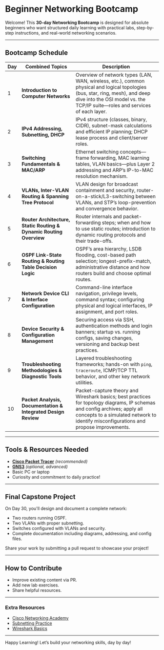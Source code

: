 # Beginner Networking Bootcamp

Welcome! This **30-day Networking Bootcamp** is designed for absolute beginners who want structured daily learning with practical labs, step-by-step instructions, and real-world networking scenarios.

---

## Bootcamp Schedule

| Day | Combined Topics                                                    | Description                                                                                                                                                                                                         |
| --- | ------------------------------------------------------------------ | ------------------------------------------------------------------------------------------------------------------------------------------------------------------------------------------------------------------- |
| 1   | **Introduction to Computer Networks**                              | Overview of network types (LAN, WAN, wireless, etc.), common physical and logical topologies (bus, star, ring, mesh), and deep dive into the OSI model vs. the TCP/IP suite—roles and services of each layer.       |
| 2   | **IPv4 Addressing, Subnetting, DHCP**        | IPv4 structure (classes, binary, CIDR), subnet-mask calculations and efficient IP planning; DHCP lease process and client/server roles.                        |
| 3   | **Switching Fundamentals & MAC/ARP**                               | Ethernet switching concepts—frame forwarding, MAC learning tables, VLAN basics—plus Layer 2 addressing and ARP’s IP-to-MAC resolution mechanism.                                                                    |
| 4   | **VLANs, Inter-VLAN Routing & Spanning Tree Protocol**             | VLAN design for broadcast containment and security, router-on-a-stick/L3-switching between VLANs, and STP’s loop-prevention and convergence behavior.                                                               |
| 5   | **Router Architecture, Static Routing & Dynamic Routing Overview** | Router internals and packet-forwarding steps; when and how to use static routes; introduction to dynamic routing protocols and their trade-offs.                                                                    |
| 6   | **OSPF Link-State Routing & Routing Table Decision Logic**         | OSPF’s area hierarchy, LSDB flooding, cost-based path selection; longest-prefix-match, administrative distance and how routers build and choose optimal routes.                                                     |
| 7   | **Network Device CLI & Interface Configuration**                   | Command-line interface navigation, privilege levels, command syntax; configuring physical and logical interfaces, IP assignment, and port roles.                                                                    |
| 8   | **Device Security & Configuration Management**                     | Securing access via SSH, authentication methods and login banners; startup vs. running configs, saving changes, versioning and backup best practices.                                                               |
| 9   | **Troubleshooting Methodologies & Diagnostic Tools**               | Layered troubleshooting frameworks; hands-on with `ping`, `traceroute`, ICMP/TCP TTL behavior, and other key network utilities.                                                                                     |
| 10  | **Packet Analysis, Documentation & Integrated Design Review**      | Packet-capture theory and Wireshark basics; best practices for topology diagrams, IP schemas and config archives; apply all concepts to a simulated network to identify misconfigurations and propose improvements. |

---

## Tools & Resources Needed

- **[Cisco Packet Tracer](https://www.netacad.com/courses/packet-tracer)** *(recommended)*
- **[GNS3](https://www.gns3.com/)** *(optional, advanced)*
- Basic PC or laptop
- Curiosity and commitment to daily practice!

---

##  Final Capstone Project

On Day 30, you'll design and document a complete network:

- Two routers running OSPF.
- Two VLANs with proper subnetting.
- Switches configured with VLANs and security.
- Complete documentation including diagrams, addressing, and config files.

Share your work by submitting a pull request to showcase your project!

---

##  How to Contribute

- Improve existing content via PR.
- Add new lab exercises.
- Share helpful resources.

---

### Extra Resources

- [Cisco Networking Academy](https://www.netacad.com/)
- [Subnetting Practice](https://subnettingpractice.com/)
- [Wireshark Basics](https://www.wireshark.org/docs/)

---

Happy Learning! Let’s build your networking skills, day by day! 

